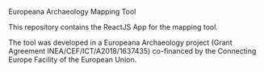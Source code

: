 Europeana Archaeology Mapping Tool

This repository contains the ReactJS App for the mapping tool.

The tool was developed in a Europeana Archaeology project (Grant Agreement INEA/CEF/ICT/A2018/1637435) co-financed by the Connecting Europe Facility of the European Union.

